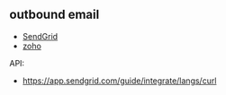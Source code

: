 ## outbound email

- [SendGrid](https://sendgrid.com)
- [zoho](https://www.zoho.com/mail/)


API:

- https://app.sendgrid.com/guide/integrate/langs/curl

